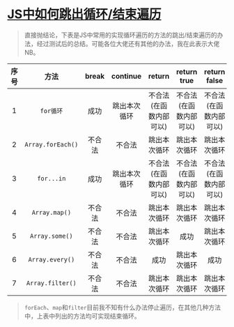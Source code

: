 # [JS中如何跳出循环/结束遍历](https://segmentfault.com/a/1190000020176190)

> 直接抛结论，下表是JS中常用的实现循环遍历的方法的跳出/结束遍历的办法，经过测试后的总结。可能各位大佬还有其他的办法，我在此表示大佬NB。

| 序号 |       方法        | break  |   continue   |         return         |      return true       |      return false      | 结论 |
| :--: | :---------------: | :----: | :----------: | :--------------------: | :--------------------: | :--------------------: | :--: |
|  1   |     `for循环`     |  成功  | 跳出本次循环 | 不合法(在函数内部可以) | 不合法(在函数内部可以) | 不合法(在函数内部可以) |  √   |
|  2   | `Array.forEach()` | 不合法 |    不合法    |      跳出本次循环      |      跳出本次循环      |      跳出本次循环      |  ×   |
|  3   |    `for...in`     |  成功  | 跳出本次循环 | 不合法(在函数内部可以) | 不合法(在函数内部可以) | 不合法(在函数内部可以) |  √   |
|  4   |   `Array.map()`   | 不合法 |    不合法    |      跳出本次循环      |      跳出本次循环      |      跳出本次循环      |  ×   |
|  5   |  `Array.some()`   | 不合法 |    不合法    |      跳出本次循环      |          成功          |      跳出本次循环      |  √   |
|  6   |  `Array.every()`  | 不合法 |    不合法    |          成功          |      跳出本次循环      |          成功          |  √   |
|  7   | `Array.filter()`  | 不合法 |    不合法    |      跳出本次循环      |      跳出本次循环      |      跳出本次循环      |  ×   |

> `forEach`、`map`和`filter`目前我不知有什么办法停止遍历，在其他几种方法中，上表中列出的方法均可实现结束循环。